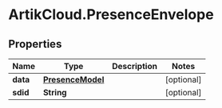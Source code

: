 # ArtikCloud.PresenceEnvelope

## Properties
Name | Type | Description | Notes
------------ | ------------- | ------------- | -------------
**data** | [**PresenceModel**](PresenceModel.md) |  | [optional] 
**sdid** | **String** |  | [optional] 


